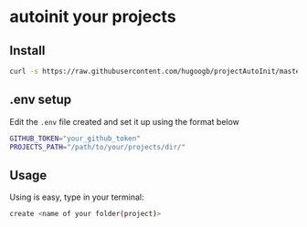 # autoinit your projects

## Install

```sh
curl -s https://raw.githubusercontent.com/hugoogb/projectAutoInit/master/install.sh | bash
```

## .env setup

Edit the `.env` file created and set it up using the format below

```sh
GITHUB_TOKEN="your_github_token"
PROJECTS_PATH="/path/to/your/projects/dir/"
```

## Usage

Using is easy, type in your terminal:

```sh
create <name of your folder(project)>
```
